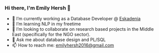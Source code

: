 ### Hi there, I'm Emily Hersh 👋


- 🔭 I’m currently working as a Database Developer @ [Eskadenia](https://www.eskadenia.com) 
- 🌱 I’m learning NLP in my freetime
- 👯 I’m looking to collaborate on research based projects in the Middle East (specifically for the NGO sector). 
- 💬 Ask me about database design and PL/SQL
- 📫 How to reach me: emilyhersh2016@gmail.com


